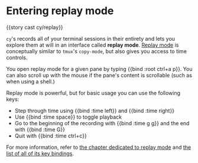 # Entering replay mode

{{story cast cy/replay}}

`cy`'s records all of your terminal sessions in their entirety and lets you explore them at will in an interface called **replay mode**. [Replay mode](/replay-mode.md) is conceptually similar to `tmux`'s `copy-mode`, but also gives you access to time controls.

You open replay mode for a given pane by typing {{bind :root ctrl+a p}}. You can also scroll up with the mouse if the pane's content is scrollable (such as when using a shell.)

Replay mode is powerful, but for basic usage you can use the following keys:
* Step through time using {{bind :time left}} and {{bind :time right}}
* Use {{bind :time space}} to toggle playback
* Go to the beginning of the recording with {{bind :time g g}} and the end with {{bind :time G}}
* Quit with {{bind :time ctrl+c}}

For more information, refer to [the chapter dedicated to replay mode](/replay-mode.md) and [the list of all of its key bindings](/default-keys.md#replay-mode).

